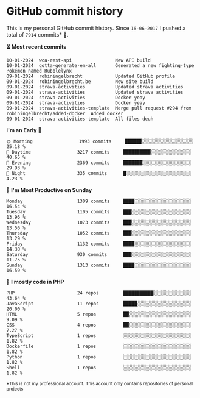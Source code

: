 # GitHub commit history
This is my personal GitHub commit history. Since <!--START_SECTION:first-commit-date-->`16-06-2017`<!--END_SECTION:first-commit-date--> I pushed a total of <!--START_SECTION:total-commit-count-->`7914`<!--END_SECTION:total-commit-count--> commits* 🎉.

<!--START_SECTION:most-recent-commits-->
**⏳ Most recent commits**
                                        
```text
10-01-2024  wca-rest-api                New API build
10-01-2024  gotta-generate-em-all       Generated a new fighting-type Pokémon named Rubblelynx
09-01-2024  robiningelbrecht            Updated GitHub profile
09-01-2024  robiningelbrecht.be         New site build
09-01-2024  strava-activities           Updated strava activities
09-01-2024  strava-activities           Updated strava activities
09-01-2024  strava-activities           Docker yeay
09-01-2024  strava-activities           Docker yeay
09-01-2024  strava-activities-template  Merge pull request #294 from robiningelbrecht/added-docker  Added docker
09-01-2024  strava-activities-template  All files deuh
```
<!--END_SECTION:most-recent-commits-->  

<!--START_SECTION:commits-per-day-time-->
**I&#039;m an Early 🐤**

```text
🌞 Morning                 1993 commits     ██████░░░░░░░░░░░░░░░░░░░   25.18 %
🌆 Daytime                 3217 commits     ██████████░░░░░░░░░░░░░░░   40.65 %
🌃 Evening                 2369 commits     ███████░░░░░░░░░░░░░░░░░░   29.93 %
🌙 Night                   335 commits      █░░░░░░░░░░░░░░░░░░░░░░░░   4.23 %
```
<!--END_SECTION:commits-per-day-time-->  

<!--START_SECTION:commits-per-weekday-->
**📅 I&#039;m Most Productive on Sunday**

```text
Monday                    1309 commits     ████░░░░░░░░░░░░░░░░░░░░░   16.54 %
Tuesday                   1105 commits     ███░░░░░░░░░░░░░░░░░░░░░░   13.96 %
Wednesday                 1073 commits     ███░░░░░░░░░░░░░░░░░░░░░░   13.56 %
Thursday                  1052 commits     ███░░░░░░░░░░░░░░░░░░░░░░   13.29 %
Friday                    1132 commits     ████░░░░░░░░░░░░░░░░░░░░░   14.30 %
Saturday                  930 commits      ███░░░░░░░░░░░░░░░░░░░░░░   11.75 %
Sunday                    1313 commits     ████░░░░░░░░░░░░░░░░░░░░░   16.59 %
```
<!--END_SECTION:commits-per-weekday-->  

<!--START_SECTION:repos-per-language-->
**💬 I mostly code in PHP**

```text
PHP                       24 repos         ███████████░░░░░░░░░░░░░░   43.64 %
JavaScript                11 repos         █████░░░░░░░░░░░░░░░░░░░░   20.00 %
HTML                      5 repos          ██░░░░░░░░░░░░░░░░░░░░░░░   9.09 %
CSS                       4 repos          ██░░░░░░░░░░░░░░░░░░░░░░░   7.27 %
TypeScript                1 repos          ░░░░░░░░░░░░░░░░░░░░░░░░░   1.82 %
Dockerfile                1 repos          ░░░░░░░░░░░░░░░░░░░░░░░░░   1.82 %
Python                    1 repos          ░░░░░░░░░░░░░░░░░░░░░░░░░   1.82 %
Shell                     1 repos          ░░░░░░░░░░░░░░░░░░░░░░░░░   1.82 %
```
<!--END_SECTION:repos-per-language-->  

<sub>*This is not my professional account. This account only contains repositories of personal projects</sub>
